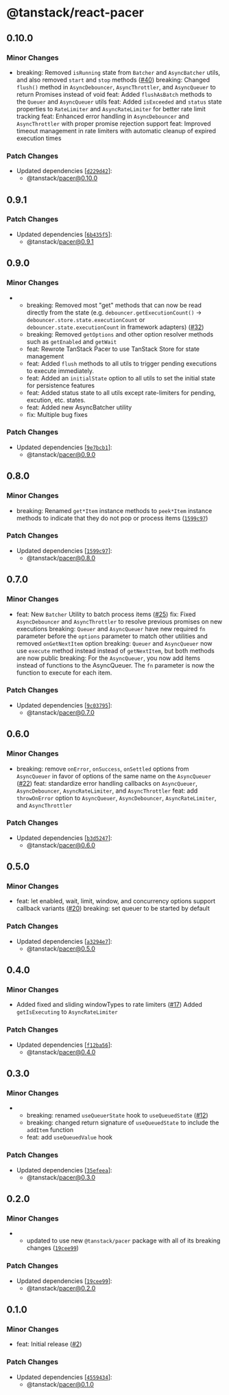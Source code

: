 # @tanstack/react-pacer

## 0.10.0

### Minor Changes

- breaking: Removed `isRunning` state from `Batcher` and `AsyncBatcher` utils, and also removed `start` and `stop` methods ([#40](https://github.com/TanStack/pacer/pull/40))
  breaking: Changed `flush()` method in `AsyncDebouncer`, `AsyncThrottler`, and `AsyncQueuer` to return Promises instead of void
  feat: Added `flushAsBatch` methods to the `Queuer` and `AsyncQueuer` utils
  feat: Added `isExceeded` and `status` state properties to `RateLimiter` and `AsyncRateLimiter` for better rate limit tracking
  feat: Enhanced error handling in `AsyncDebouncer` and `AsyncThrottler` with proper promise rejection support
  feat: Improved timeout management in rate limiters with automatic cleanup of expired execution times

### Patch Changes

- Updated dependencies [[`d229d42`](https://github.com/TanStack/pacer/commit/d229d42e95d9da3e8a7f301ce47cf738a9a01f1f)]:
  - @tanstack/pacer@0.10.0

## 0.9.1

### Patch Changes

- Updated dependencies [[`6b435f5`](https://github.com/TanStack/pacer/commit/6b435f53a628e4103b9a9589b61240896b85cf55)]:
  - @tanstack/pacer@0.9.1

## 0.9.0

### Minor Changes

- - breaking: Removed most "get" methods that can now be read directly from the state (e.g. `debouncer.getExecutionCount()` -> `debouncer.store.state.executionCount` or `debouncer.state.executionCount` in framework adapters) ([#32](https://github.com/TanStack/pacer/pull/32))
  - breaking: Removed `getOptions` and other option resolver methods such as `getEnabled` and `getWait`
  - feat: Rewrote TanStack Pacer to use TanStack Store for state management
  - feat: Added `flush` methods to all utils to trigger pending executions to execute immediately.
  - feat: Added an `initialState` option to all utils to set the initial state for persistence features
  - feat: Added status state to all utils except rate-limiters for pending, excution, etc. states.
  - feat: Added new AsyncBatcher utility
  - fix: Multiple bug fixes

### Patch Changes

- Updated dependencies [[`9e7bcb1`](https://github.com/TanStack/pacer/commit/9e7bcb1edf5e53314a6b808b6b9b22ea48df84ff)]:
  - @tanstack/pacer@0.9.0

## 0.8.0

### Minor Changes

- breaking: Renamed `get*Item` instance methods to `peek*Item` instance methods to indicate that they do not pop or process items ([`1599c97`](https://github.com/TanStack/pacer/commit/1599c9785f7496648a2b44274b839c7f784ce7f5))

### Patch Changes

- Updated dependencies [[`1599c97`](https://github.com/TanStack/pacer/commit/1599c9785f7496648a2b44274b839c7f784ce7f5)]:
  - @tanstack/pacer@0.8.0

## 0.7.0

### Minor Changes

- feat: New `Batcher` Utility to batch process items ([#25](https://github.com/TanStack/pacer/pull/25))
  fix: Fixed `AsyncDebouncer` and `AsyncThrottler` to resolve previous promises on new executions
  breaking: `Queuer` and `AsyncQueuer` have new required `fn` parameter before the `options` parameter to match other utilities and removed `onGetNextItem` option
  breaking: `Queuer` and `AsyncQueuer` now use `execute` method instead instead of `getNextItem`, but both methods are now public
  breaking: For the `AsyncQueuer`, you now add items instead of functions to the AsyncQueuer. The `fn` parameter is now the function to execute for each item.

### Patch Changes

- Updated dependencies [[`9c03795`](https://github.com/TanStack/pacer/commit/9c037959e90a67ebe3a848fd711bbbd8f3c283cb)]:
  - @tanstack/pacer@0.7.0

## 0.6.0

### Minor Changes

- breaking: remove `onError`, `onSuccess`, `onSettled` options from `AsyncQueuer` in favor of options of the same name on the `AsyncQueuer` ([#22](https://github.com/TanStack/pacer/pull/22))
  feat: standardize error handling callbacks on `AsyncQueuer`, `AsyncDebouncer`, `AsyncRateLimiter`, and `AsyncThrottler`
  feat: add `throwOnError` option to `AsyncQueuer`, `AsyncDebouncer`, `AsyncRateLimiter`, and `AsyncThrottler`

### Patch Changes

- Updated dependencies [[`b3d5247`](https://github.com/TanStack/pacer/commit/b3d52477a387f52b0242d2d753f5f271beb92283)]:
  - @tanstack/pacer@0.6.0

## 0.5.0

### Minor Changes

- feat: let enabled, wait, limit, window, and concurrency options support callback variants ([#20](https://github.com/TanStack/pacer/pull/20))
  breaking: set queuer to be started by default

### Patch Changes

- Updated dependencies [[`a3294e7`](https://github.com/TanStack/pacer/commit/a3294e722915f3a17ea6a1333978994c57568a57)]:
  - @tanstack/pacer@0.5.0

## 0.4.0

### Minor Changes

- Added fixed and sliding windowTypes to rate limiters ([#17](https://github.com/TanStack/pacer/pull/17))
  Added `getIsExecuting` to `AsyncRateLimiter`

### Patch Changes

- Updated dependencies [[`f12ba56`](https://github.com/TanStack/pacer/commit/f12ba561d9eafb6a19a16514f8db1a2f5f6fda82)]:
  - @tanstack/pacer@0.4.0

## 0.3.0

### Minor Changes

- - breaking: renamed `useQueuerState` hook to `useQueuedState` ([#12](https://github.com/TanStack/pacer/pull/12))
  - breaking: changed return signature of `useQueuedState` to include the `addItem` function
  - feat: add `useQueuedValue` hook

### Patch Changes

- Updated dependencies [[`35efeea`](https://github.com/TanStack/pacer/commit/35efeeab76d54a1479bd158db9b804b60e87d89b)]:
  - @tanstack/pacer@0.3.0

## 0.2.0

### Minor Changes

- - updated to use new `@tanstack/pacer` package with all of its breaking changes ([`19cee99`](https://github.com/TanStack/pacer/commit/19cee995d79bc16077c9a28fc5f6ab251d626e16))

### Patch Changes

- Updated dependencies [[`19cee99`](https://github.com/TanStack/pacer/commit/19cee995d79bc16077c9a28fc5f6ab251d626e16)]:
  - @tanstack/pacer@0.2.0

## 0.1.0

### Minor Changes

- feat: Initial release ([#2](https://github.com/TanStack/pacer/pull/2))

### Patch Changes

- Updated dependencies [[`4559434`](https://github.com/TanStack/pacer/commit/4559434d61a06cdfb091e1243d23349c3d909222)]:
  - @tanstack/pacer@0.1.0
